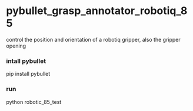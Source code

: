 # pybullet_grasp_annotator_robotiq_85

control the position and orientation of a robotiq gripper, also the gripper opening

### intall pybullet
pip install pybullet

### run
python robotic_85_test